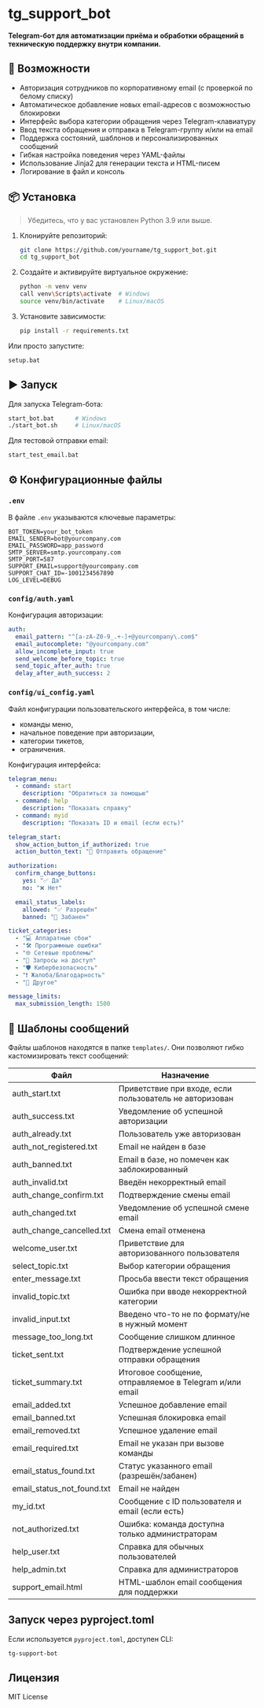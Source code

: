 # tg_support_bot

**Telegram-бот для автоматизации приёма и обработки обращений в техническую поддержку внутри компании.**

## 🚀 Возможности

- Авторизация сотрудников по корпоративному email (с проверкой по белому списку)
- Автоматическое добавление новых email-адресов с возможностью блокировки
- Интерфейс выбора категории обращения через Telegram-клавиатуру
- Ввод текста обращения и отправка в Telegram-группу и/или на email
- Поддержка состояний, шаблонов и персонализированных сообщений
- Гибкая настройка поведения через YAML-файлы
- Использование Jinja2 для генерации текста и HTML-писем
- Логирование в файл и консоль

## 📦 Установка

> Убедитесь, что у вас установлен Python 3.9 или выше.

1. Клонируйте репозиторий:
   ```bash
   git clone https://github.com/yourname/tg_support_bot.git
   cd tg_support_bot
   ```

2. Создайте и активируйте виртуальное окружение:
   ```bash
   python -m venv venv
   call venv\Scripts\activate  # Windows
   source venv/bin/activate    # Linux/macOS
   ```

3. Установите зависимости:
   ```bash
   pip install -r requirements.txt
   ```

Или просто запустите:

```bash
setup.bat
```

## ▶️ Запуск

Для запуска Telegram-бота:

```bash
start_bot.bat      # Windows
./start_bot.sh     # Linux/macOS
```

Для тестовой отправки email:

```bash
start_test_email.bat
```

## ⚙️ Конфигурационные файлы

### `.env`

В файле `.env` указываются ключевые параметры:

```dotenv
BOT_TOKEN=your_bot_token
EMAIL_SENDER=bot@yourcompany.com
EMAIL_PASSWORD=app_password
SMTP_SERVER=smtp.yourcompany.com
SMTP_PORT=587
SUPPORT_EMAIL=support@yourcompany.com
SUPPORT_CHAT_ID=-1001234567890
LOG_LEVEL=DEBUG
```

### `config/auth.yaml`

Конфигурация авторизации:

```yaml
auth:
  email_pattern: "^[a-zA-Z0-9_.+-]+@yourcompany\.com$"
  email_autocomplete: "@yourcompany.com"
  allow_incomplete_input: true
  send_welcome_before_topic: true
  send_topic_after_auth: true
  delay_after_auth_success: 2
```

### `config/ui_config.yaml`

Файл конфигурации пользовательского интерфейса, в том числе:
- команды меню,
- начальное поведение при авторизации,
- категории тикетов,
- ограничения.

Конфигурация интерфейса:

```yaml
telegram_menu:
  - command: start
    description: "Обратиться за помощью"
  - command: help
    description: "Показать справку"
  - command: myid
    description: "Показать ID и email (если есть)"

telegram_start:
  show_action_button_if_authorized: true
  action_button_text: "📨 Отправить обращение"

authorization:
  confirm_change_buttons:
    yes: "✅ Да"
    no: "❌ Нет"

  email_status_labels:
    allowed: "✅ Разрешён"
    banned: "🚫 Забанен"

ticket_categories:
  - "💻 Аппаратные сбои"
  - "🛠 Программные ошибки"
  - "🌐 Сетевые проблемы"
  - "🔑 Запросы на доступ"
  - "🛡 Кибербезопасность"
  - "❗ Жалоба/Благодарность"
  - "📁 Другое"

message_limits:
  max_submission_length: 1500
```

## 📁 Шаблоны сообщений

Файлы шаблонов находятся в папке `templates/`. Они позволяют гибко кастомизировать текст сообщений:

| Файл                    | Назначение |
|-------------------------|------------|
| auth_start.txt          | Приветствие при входе, если пользователь не авторизован |
| auth_success.txt        | Уведомление об успешной авторизации |
| auth_already.txt        | Пользователь уже авторизован |
| auth_not_registered.txt | Email не найден в базе |
| auth_banned.txt         | Email в базе, но помечен как заблокированный |
| auth_invalid.txt        | Введён некорректный email |
| auth_change_confirm.txt | Подтверждение смены email |
| auth_changed.txt        | Уведомление об успешной смене email |
| auth_change_cancelled.txt | Смена email отменена |
| welcome_user.txt        | Приветствие для авторизованного пользователя |
| select_topic.txt        | Выбор категории обращения |
| enter_message.txt       | Просьба ввести текст обращения |
| invalid_topic.txt       | Ошибка при вводе некорректной категории |
| invalid_input.txt       | Введено что-то не по формату/не в нужный момент |
| message_too_long.txt    | Сообщение слишком длинное |
| ticket_sent.txt         | Подтверждение успешной отправки обращения |
| ticket_summary.txt      | Итоговое сообщение, отправляемое в Telegram и/или email |
| email_added.txt         | Успешное добавление email |
| email_banned.txt        | Успешная блокировка email |
| email_removed.txt       | Успешное удаление email |
| email_required.txt      | Email не указан при вызове команды |
| email_status_found.txt  | Статус указанного email (разрешён/забанен) |
| email_status_not_found.txt | Email не найден |
| my_id.txt               | Сообщение с ID пользователя и email (если есть) |
| not_authorized.txt      | Ошибка: команда доступна только администраторам |
| help_user.txt           | Справка для обычных пользователей |
| help_admin.txt          | Справка для администраторов |
| support_email.html      | HTML-шаблон email сообщения для поддержки |

## Запуск через pyproject.toml

Если используется `pyproject.toml`, доступен CLI:

```bash
tg-support-bot
```

## Лицензия

MIT License
